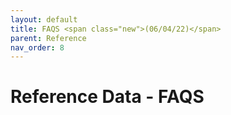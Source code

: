```yaml
---
layout: default
title: FAQS <span class="new">(06/04/22)</span>
parent: Reference
nav_order: 8
---
```


# Reference Data - FAQS

